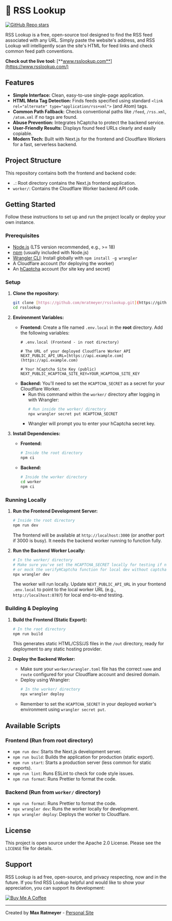 # 🔎 RSS Lookup

[![GitHub Repo stars](https://img.shields.io/github/stars/mratmeyer/rsslookup?style=social)](https://github.com/mratmeyer/rsslookup/stargazers)

RSS Lookup is a free, open-source tool designed to find the RSS feed associated with any URL. Simply paste the website's address, and RSS Lookup will intelligently scan the site's HTML for feed links and check common feed path conventions.

**Check out the live tool:** [**www.rsslookup.com**](https://www.rsslookup.com/)

## Features

* **Simple Interface:** Clean, easy-to-use single-page application.
* **HTML Meta Tag Detection:** Finds feeds specified using standard `<link rel="alternate" type="application/rss+xml">` (and Atom) tags.
* **Common Path Fallback:** Checks conventional paths like `/feed`, `/rss.xml`, `/atom.xml` if no tags are found.
* **Abuse Prevention:** Integrates hCaptcha to protect the backend service.
* **User-Friendly Results:** Displays found feed URLs clearly and easily copiable.
* **Modern Tech:** Built with Next.js for the frontend and Cloudflare Workers for a fast, serverless backend.

## Project Structure

This repository contains both the frontend and backend code:

* `.`: Root directory contains the Next.js frontend application.
* `worker/`: Contains the Cloudflare Worker backend API code.

## Getting Started

Follow these instructions to set up and run the project locally or deploy your own instance.

### Prerequisites

* [Node.js](https://nodejs.org/) (LTS version recommended, e.g., >= 18)
* [npm](https://www.npmjs.com/) (usually included with Node.js)
* [Wrangler CLI](https://developers.cloudflare.com/workers/wrangler/install-and-update/): Install globally with `npm install -g wrangler`
* A Cloudflare account (for deploying the worker)
* An [hCaptcha](https://www.hcaptcha.com/) account (for site key and secret)

### Setup

1.  **Clone the repository:**
    ```bash
    git clone [https://github.com/mratmeyer/rsslookup.git](https://github.com/mratmeyer/rsslookup.git)
    cd rsslookup
    ```

2.  **Environment Variables:**

    * **Frontend:** Create a file named `.env.local` in the **root** directory. Add the following variables:
        ```dotenv
        # .env.local (Frontend - in root directory)

        # The URL of your deployed Cloudflare Worker API
        NEXT_PUBLIC_API_URL=[https://api.example.com](https://api.example.com)

        # Your hCaptcha Site Key (public)
        NEXT_PUBLIC_HCAPTCHA_SITE_KEY=YOUR_HCAPTCHA_SITE_KEY
        ```
    * **Backend:** You'll need to set the `HCAPTCHA_SECRET` as a secret for your Cloudflare Worker.
        * Run this command within the `worker/` directory after logging in with Wrangler:
            ```bash
            # Run inside the worker/ directory
            npx wrangler secret put HCAPTCHA_SECRET
            ```
        * Wrangler will prompt you to enter your hCaptcha secret key.

3.  **Install Dependencies:**

    * **Frontend:**
        ```bash
        # Inside the root directory
        npm ci
        ```
    * **Backend:**
        ```bash
        # Inside the worker directory
        cd worker
        npm ci
        ```

### Running Locally

1.  **Run the Frontend Development Server:**
    ```bash
    # Inside the root directory
    npm run dev
    ```
    The frontend will be available at `http://localhost:3000` (or another port if 3000 is busy). It needs the backend worker running to function fully.

2.  **Run the Backend Worker Locally:**
    ```bash
    # In the worker/ directory
    # Make sure you've set the HCAPTCHA_SECRET locally for testing if needed,
    # or mock the verifyHCaptcha function for local dev without captcha checks.
    npx wrangler dev
    ```
    The worker will run locally. Update `NEXT_PUBLIC_API_URL` in your frontend `.env.local` to point to the local worker URL (e.g., `http://localhost:8787`) for local end-to-end testing.

### Building & Deploying

1.  **Build the Frontend (Static Export):**
    ```bash
    # In the root directory
    npm run build
    ```
    This generates static HTML/CSS/JS files in the `/out` directory, ready for deployment to any static hosting provider.

2.  **Deploy the Backend Worker:**
    * Make sure your `worker/wrangler.toml` file has the correct `name` and `route` configured for your Cloudflare account and desired domain.
    * Deploy using Wrangler:
        ```bash
        # In the worker/ directory
        npx wrangler deploy
        ```
    * Remember to set the `HCAPTCHA_SECRET` in your deployed worker's environment using `wrangler secret put`.

## Available Scripts

### Frontend (Run from root directory)

* `npm run dev`: Starts the Next.js development server.
* `npm run build`: Builds the application for production (static export).
* `npm run start`: Starts a production server (less common for static exports).
* `npm run lint`: Runs ESLint to check for code style issues.
* `npm run format`: Runs Prettier to format the code.

### Backend (Run from `worker/` directory)

* `npm run format`: Runs Prettier to format the code.
* `npx wrangler dev`: Runs the worker locally for development.
* `npx wrangler deploy`: Deploys the worker to Cloudflare.

## License

This project is open source under the Apache 2.0 License. Please see the `LICENSE` file for details.

## Support

RSS Lookup is ad free, open-source, and privacy respecting, now and in the future. If you find RSS Lookup helpful and would like to show your appreciation, you can support its development:

[![Buy Me A Coffee](https://img.shields.io/badge/Buy%20Me%20A%20Coffee-ffdd00?style=for-the-badge&logo=buy-me-a-coffee&logoColor=black)](https://www.buymeacoffee.com/mratmeyer)

---

Created by **Max Ratmeyer** - [Personal Site](https://www.maxratmeyer.com/?utm_source=rsslookup-github)